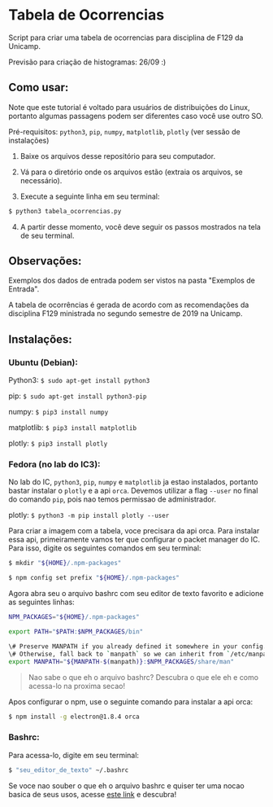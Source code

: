 # Tabela de Ocorrencias

Script para criar uma tabela de ocorrencias para disciplina de F129 da Unicamp.

Previsão para criação de histogramas: 26/09 :)

## Como usar:

Note que este tutorial é voltado para usuários de distribuições do Linux,
portanto algumas passagens podem ser diferentes caso você use outro SO.

Pré-requisitos: `python3`, `pip`, `numpy`, `matplotlib`, `plotly` (ver sessão de instalações)

1. Baixe os arquivos desse repositório para seu computador.

2. Vá para o diretório onde os arquivos estão (extraia os arquivos, se necessário).

3. Execute a seguinte linha em seu terminal:
```bash
$ python3 tabela_ocorrencias.py
```
4. A partir desse momento, você deve seguir os passos mostrados na tela de seu terminal.

## Observações:

Exemplos dos dados de entrada podem ser vistos na pasta "Exemplos de Entrada".

A tabela de ocorrências é gerada de acordo com as recomendações da disciplina F129 ministrada
no segundo semestre de 2019 na Unicamp.

## Instalações:

### Ubuntu (Debian):

Python3: `$ sudo apt-get install python3`

pip: `$ sudo apt-get install python3-pip`

numpy: `$ pip3 install numpy`

matplotlib: `$ pip3 install matplotlib`

plotly: `$ pip3 install plotly`

### Fedora (no lab do IC3):

No lab do IC, `python3`, `pip`, `numpy` e `matplotlib` ja estao instalados, portanto bastar instalar o `plotly`
e a api `orca`.
Devemos utilizar a flag `--user` no final do comando `pip`, pois nao temos permissao de administrador.

plotly: `$ python3 -m pip install plotly --user`

Para criar a imagem com a tabela, voce precisara da api orca. Para instalar essa api, primeiramente
vamos ter que configurar o packet manager do IC. Para isso, digite os seguintes comandos em seu terminal:
```bash
$ mkdir "${HOME}/.npm-packages"
```
```bash
$ npm config set prefix "${HOME}/.npm-packages"
```
Agora abra seu o arquivo bashrc com seu editor de texto favorito e adicione as seguintes linhas:
```bash
NPM_PACKAGES="${HOME}/.npm-packages"

export PATH="$PATH:$NPM_PACKAGES/bin"

\# Preserve MANPATH if you already defined it somewhere in your config.
\# Otherwise, fall back to `manpath` so we can inherit from `/etc/manpath`.
export MANPATH="${MANPATH-$(manpath)}:$NPM_PACKAGES/share/man"
```

> Nao sabe o que eh o arquivo bashrc? Descubra o que ele eh e como acessa-lo na proxima secao!

Apos configurar o npm, use o seguinte comando para instalar a api orca:
```bash
$ npm install -g electron@1.8.4 orca
```
### Bashrc:

Para acessa-lo, digite em seu terminal:
```bash
$ "seu_editor_de_texto" ~/.bashrc
```
Se voce nao souber o que eh o arquivo bashrc e quiser ter uma nocao basica de seus usos, acesse [este link](https://www.maketecheasier.com/what-is-bashrc/) e descubra!
